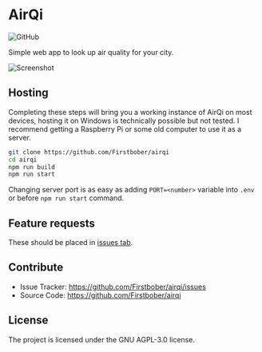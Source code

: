 # AirQi
![GitHub](https://img.shields.io/github/license/Firstbober/rasagi)

Simple web app to look up air quality for your city.

![Screenshot](https://cdn.discordapp.com/attachments/700816039004340284/945052565048000543/unknown.png)

## Hosting

Completing these steps will bring you a working instance of AirQi on most devices,
hosting it on Windows is technically possible but not tested.
I recommend getting a Raspberry Pi or some old computer to use it as a server.

```sh
git clone https://github.com/Firstbober/airqi
cd airqi
npm run build
npm run start
```

Changing server port is as easy as adding `PORT=<number>` variable into `.env` or before `npm run start` command.

## Feature requests
These should be placed in [issues tab](https://github.com/Firstbober/airqi/issues).

## Contribute
- Issue Tracker: https://github.com/Firstbober/airqi/issues
- Source Code: https://github.com/Firstbober/airqi

## License
The project is licensed under the GNU AGPL-3.0 license.